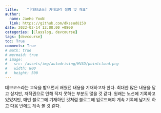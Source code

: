 ```yaml
---
title:    "[데브코스] 카테고리 설명 및 개요"
author:
  name: JaeHo YooN
  link: https://github.com/dkssud8150
date: 2022-02-14 12:00:00 +0800
categories: [Classlog, devcourse]
tags: [devcourse]
toc: True
comments: True
# math: true
# mermaid: true
# image:
#   src: /assets/img/autodriving/MV3D/pointcloud.png
#   width: 800
#   height: 500
---
```


데브코스라는 교육을 받으면서 배웠던 내용을 기재하고자 한다. 최대한 많은 내용을 담고 싶지만, 저작권으로 인해 적지 못하는 부분도 많을 것 같다. 원래는 노션에 기록하고 있었지만, 매번 블로그에 기재하던 것처럼 블로그에 업로드해야 계속 기록에 남기도 하고 다음 번에도 계속 볼 것 같다.